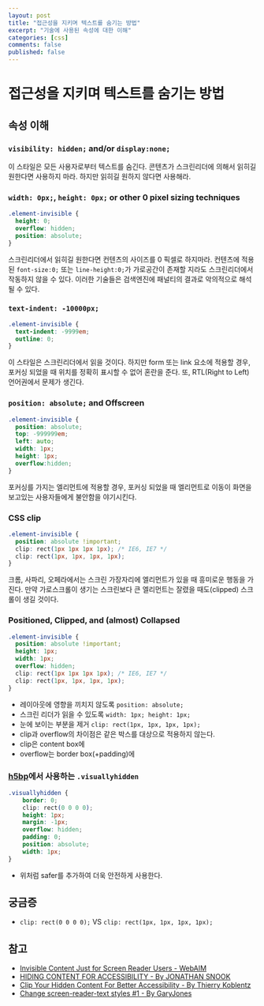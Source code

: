 ```yaml
---
layout: post
title: "접근성을 지키며 텍스트를 숨기는 방법"
excerpt: "기술에 사용된 속성에 대한 이해"
categories: [css]
comments: false
published: false
---
```


# 접근성을 지키며 텍스트를 숨기는 방법

## 속성 이해

### `visibility: hidden;` and/or `display:none;`

이 스타일은 모든 사용자로부터 텍스트를 숨긴다. 콘텐츠가 스크린리더에 의해서 읽히길 원한다면 사용하지 마라. 하지만 읽히길 원하지 않다면 사용해라.

### `width: 0px;`, `height: 0px;` or other 0 pixel sizing techniques

```css
.element-invisible {
  height: 0;
  overflow: hidden;
  position: absolute;
}
```

스크린리더에서 읽히길 원한다면 컨텐츠의 사이즈를 0 픽셀로 하지마라. 컨텐츠에 적용된 `font-size:0;` 또는 `line-height:0;`가 가로공간이 존재할 지라도 스크린리더에서 작동하지 않을 수 있다. 이러한 기술들은 검색엔진에 패널티의 결과로 악의적으로 해석될 수 있다.

### `text-indent: -10000px;`

```css
.element-invisible {
  text-indent: -9999em;
  outline: 0;
}
```

이 스타일은 스크린리더에서 읽을 것이다. 하지만 form 또는 link 요소에 적용할 경우, 포커싱 되었을 때 위치를 정확히 표시할 수 없어 혼란을 준다.
또, RTL(Right to Left) 언어권에서 문제가 생긴다.

###  `position: absolute;` and Offscreen

```css
.element-invisible {
  position: absolute;
  top: -999999em;
  left: auto;
  width: 1px;
  height: 1px;
  overflow:hidden;
}
```

포커싱를 가지는 엘리먼트에 적용할 경우, 포커싱 되었을 때 엘리먼트로 이동이 화면을 보고있는 사용자들에게 불안함을 야기시킨다.

### CSS clip

```css
.element-invisible {
  position: absolute !important;
  clip: rect(1px 1px 1px 1px); /* IE6, IE7 */
  clip: rect(1px, 1px, 1px, 1px);
}
```

크롬, 사파리, 오페라에서는 스크린 가장자리에 엘리먼트가 있을 때 흥미로운 행동을 가진다. 만약 가로스크롤이 생기는 스크린보다 큰 엘리먼트는 잘렸을 때도(clipped) 스크롤이 생길 것이다.

### Positioned, Clipped, and (almost) Collapsed

```css
.element-invisible {
  position: absolute !important;
  height: 1px; 
  width: 1px; 
  overflow: hidden;
  clip: rect(1px 1px 1px 1px); /* IE6, IE7 */
  clip: rect(1px, 1px, 1px, 1px);
}
```
- 레이아웃에 영향을 끼치지 않도록 `position: absolute;`
- 스크린 리더가 읽을 수 있도록 `width: 1px; height: 1px;`
- 눈에 보이는 부분을 제거 `clip: rect(1px, 1px, 1px, 1px);`
- clip과 overflow의 차이점은 같은 박스를 대상으로 적용하지 않는다.
- clip은 content box에
- overflow는 border box(+padding)에

### [h5bp](https://github.com/h5bp/html5-boilerplate/blob/master/dist/doc/css.md#common-helpers)에서 사용하는 `.visuallyhidden`

```css
.visuallyhidden {
    border: 0;
    clip: rect(0 0 0 0);
    height: 1px;
    margin: -1px;
    overflow: hidden;
    padding: 0;
    position: absolute;
    width: 1px;
}
```

- 위처럼 safer를 추가하여 더욱 안전하게 사용한다.

## 궁금증
- `clip: rect(0 0 0 0);` VS `clip: rect(1px, 1px, 1px, 1px);`

## 참고
- [Invisible Content Just for Screen Reader Users - WebAIM](http://webaim.org/techniques/css/invisiblecontent/)
- [HIDING CONTENT FOR ACCESSIBILITY - By JONATHAN SNOOK](http://snook.ca/archives/html_and_css/hiding-content-for-accessibility)
- [Clip Your Hidden Content For Better Accessibility - By Thierry Koblentz ](https://developer.yahoo.com/blogs/ydn/clip-hidden-content-better-accessibility-53456.html)
- [Change screen-reader-text styles #1 - By GaryJones](https://github.com/RRWD/leiden/issues/1)

